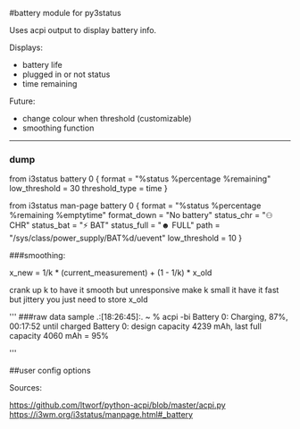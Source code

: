 #battery module for py3status

Uses acpi output to display battery info.

Displays:

* battery life
* plugged in or not status
* time remaining

Future:

- change colour when threshold (customizable)
- smoothing function

---

### dump 

from i3status
battery 0 {
    format = "%status %percentage %remaining"
	low_threshold = 30
	threshold_type = time
}

from i3status man-page
           battery 0 {
                   format = "%status %percentage %remaining %emptytime"
                   format_down = "No battery"
                   status_chr = "⚇ CHR"
                   status_bat = "⚡ BAT"
                   status_full = "☻ FULL"
                   path = "/sys/class/power_supply/BAT%d/uevent"
                   low_threshold = 10
           }

###smoothing:

x_new = 1/k * (current_measurement) + (1 - 1/k) * x_old

crank up k to have it smooth but unresponsive
make k small it have it fast but jittery
you just need to store x_old


'''
###raw data sample
 .:[18:26:45]:. ~ % acpi -bi
Battery 0: Charging, 87%, 00:17:52 until charged
Battery 0: design capacity 4239 mAh, last full capacity 4060 mAh = 95%

'''


##user config options


Sources:

https://github.com/ltworf/python-acpi/blob/master/acpi.py
https://i3wm.org/i3status/manpage.html#_battery


